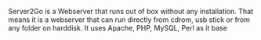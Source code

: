 Server2Go is a Webserver that runs out of box without any installation. That means it is a webserver that can run directly from cdrom, usb stick or from any folder on harddisk. It uses Apache, PHP, MySQL, Perl as it base